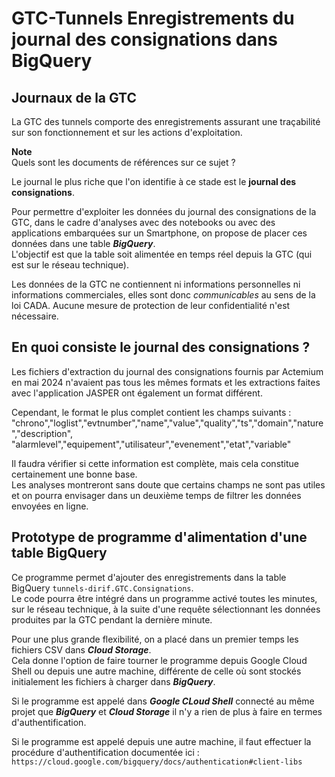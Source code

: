 # GTC-Tunnels Enregistrements du journal des consignations dans BigQuery
## Journaux de la GTC
La GTC des tunnels comporte des enregistrements assurant une traçabilité sur son fonctionnement et sur les actions d'exploitation.

**Note**  
Quels sont les documents de références sur ce sujet ?

Le journal le plus riche que l'on identifie à ce stade est le  **journal des consignations**.

Pour permettre d'exploiter les données du journal des consignations de la GTC, dans le cadre d'analyses avec des notebooks ou avec des applications embarquées sur un Smartphone, 
on propose de placer ces données dans une table ***BigQuery***.  
L'objectif est que la table soit alimentée en temps réel depuis la GTC (qui est sur le réseau technique). 

Les données de la GTC ne contiennent ni informations personnelles ni informations commerciales, elles sont donc *communicables* au sens de la loi CADA.
Aucune mesure de protection de leur confidentialité n'est nécessaire.

## En quoi consiste le  journal des consignations ?
Les fichiers d'extraction du journal des consignations fournis par Actemium en mai 2024 n'avaient pas tous les mêmes formats 
et les extractions faites avec l'application JASPER ont également un format différent.

Cependant, le format le plus complet contient les champs suivants :  
  "chrono","loglist","evtnumber","name","value","quality","ts","domain","nature","description",
  "alarmlevel","equipement","utilisateur","evenement","etat","variable" 

Il faudra vérifier si cette information est complète, mais cela constitue certainement une bonne base.  
Les analyses montreront sans doute que certains champs ne sont pas utiles et on pourra envisager dans un deuxième temps de filtrer les données envoyées en ligne.

## Prototype de programme d'alimentation d'une table BigQuery 
Ce programme permet d'ajouter des enregistrements dans la table BigQuery `tunnels-dirif.GTC.Consignations`.  
Le code pourra être intégré dans un programme activé toutes les minutes, sur le réseau technique, 
à la suite d'une requête sélectionnant les données produites par la GTC pendant la dernière minute.

Pour une plus grande flexibilité, on a placé dans un premier temps les fichiers CSV dans ***Cloud Storage***.  
Cela donne l'option de faire tourner le programme depuis Google Cloud Shell ou depuis une autre machine, différente de celle où sont stockés initialement les fichiers à charger dans  ***BigQuery***.

Si le programme est appelé dans ***Google CLoud Shell*** connecté au même projet que ***BigQuery*** et ***Cloud Storage*** 
il n'y a rien de plus à faire en termes d'authentification.

Si le programme est appelé depuis une autre machine, il faut effectuer la procédure d'authentification documentée ici : 
  `https://cloud.google.com/bigquery/docs/authentication#client-libs`





